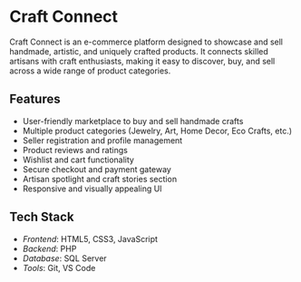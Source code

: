 # Craft Connect

Craft Connect is an e-commerce platform designed to showcase and sell handmade, artistic, and uniquely crafted products. It connects skilled artisans with craft enthusiasts, making it easy to discover, buy, and sell across a wide range of product categories.

## Features

- User-friendly marketplace to buy and sell handmade crafts
- Multiple product categories (Jewelry, Art, Home Decor, Eco Crafts, etc.)
- Seller registration and profile management
- Product reviews and ratings
- Wishlist and cart functionality
- Secure checkout and payment gateway
- Artisan spotlight and craft stories section
- Responsive and visually appealing UI

## Tech Stack

- *Frontend*: HTML5, CSS3, JavaScript
- *Backend*: PHP
- *Database*: SQL Server
- *Tools*: Git, VS Code


